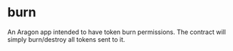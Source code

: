 # burn
An Aragon app intended to have token burn permissions. The contract will simply burn/destroy all tokens sent to it.
